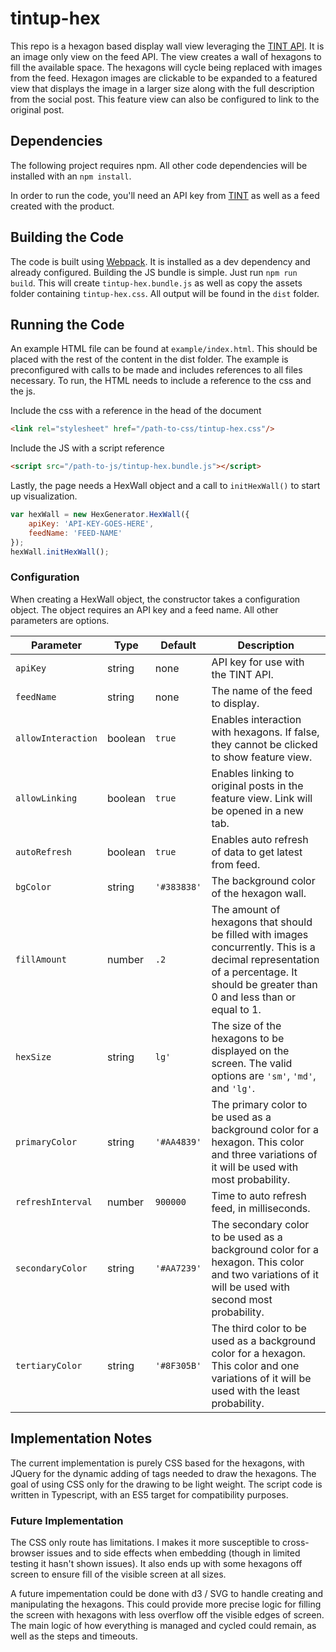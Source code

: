 # tintup-hex

This repo is a hexagon based display wall view leveraging the [TINT API](http://developers.tintup.com/). It is an image only view on the feed API. The view creates a wall of hexagons to fill the available space. The hexagons will cycle being replaced with images from the feed. Hexagon images are clickable to be expanded to a featured view that displays the image in a larger size along with the full description from the social post. This feature view can also be configured to link to the original post.

## Dependencies

The following project requires npm. All other code dependencies will be installed with an `npm install`.

In order to run the code, you'll need an API key from [TINT](http://www.tintup.com/) as well as a feed created with the product.

## Building the Code

The code is built using [Webpack](https://webpack.github.io/). It is installed as a dev dependency and already configured. Building the JS bundle is simple. Just run `npm run build`. This will create `tintup-hex.bundle.js` as well as copy the assets folder containing `tintup-hex.css`. All output will be found in the `dist` folder.

## Running the Code

An example HTML file can be found at `example/index.html`. This should be placed with the rest of the content in the dist folder. The example is preconfigured with calls to be made and includes references to all files necessary. To run, the HTML needs to include a reference to the css and the js. 

Include the css with a reference in the head of the document 

```html
<link rel="stylesheet" href="/path-to-css/tintup-hex.css"/>
```

Include the JS with a script reference 

```html
<script src="/path-to-js/tintup-hex.bundle.js"></script>
```

Lastly, the page needs a HexWall object and a call to `initHexWall()` to start up visualization.

```javascript
var hexWall = new HexGenerator.HexWall({
    apiKey: 'API-KEY-GOES-HERE', 
    feedName: 'FEED-NAME'
});
hexWall.initHexWall();
```

### Configuration

When creating a HexWall object, the constructor takes a configuration object. The object requires an API key and a feed name. All other parameters are options.

| Parameter          | Type    | Default     | Description  |
| ------------------ | ------- |-------------| -----|
| `apiKey`           | string  | none        | API key for use with the TINT API. |
| `feedName`         | string  | none        | The name of the feed to display. |
| `allowInteraction` | boolean | `true`      | Enables interaction with hexagons. If false, they cannot be clicked to show feature view. |
| `allowLinking`     | boolean | `true`      | Enables linking to original posts in the feature view. Link will be opened in a new tab. |
| `autoRefresh`      | boolean | `true`      | Enables auto refresh of data to get latest from feed. |
| `bgColor`          | string  | `'#383838'` | The background color of the hexagon wall. |
| `fillAmount`       | number  | `.2`        | The amount of hexagons that should be filled with images concurrently. This is a decimal representation of a percentage. It should be greater than 0 and less than or equal to 1. |
| `hexSize`          | string  | `lg'`       | The size of the hexagons to be displayed on the screen. The valid options are `'sm'`, `'md'`, and `'lg'`. |
| `primaryColor`     | string  | `'#AA4839'` | The primary color to be used as a background color for a hexagon. This color and three variations of it will be used with most probability. |
| `refreshInterval`  | number  | `900000`    | Time to auto refresh feed, in milliseconds. |
| `secondaryColor`   | string  | `'#AA7239'` | The secondary color to be used as a background color for a hexagon. This color and two variations of it will be used with second most probability. |
| `tertiaryColor`    | string  | `'#8F305B'` | The third color to be used as a background color for a hexagon. This color and one variations of it will be used with the least probability. |

## Implementation Notes

The current implementation is purely CSS based for the hexagons, with JQuery for the dynamic adding of tags needed to draw the hexagons. The goal of using CSS only for the drawing to be light weight. The script code is written in Typescript, with an ES5 target for compatibility purposes. 

### Future Implementation

The CSS only route has limitations. I makes it more susceptible to cross-browser issues and to side effects when embedding (though in limited testing it hasn't shown issues). It also ends up with some hexagons off screen to ensure fill of the visible screen at all sizes. 

A future impementation could be done with d3 / SVG to handle creating and manipulating the hexagons. This could provide more precise logic for filling the screen with hexagons with less overflow off the visible edges of screen. The main logic of how everything is managed and cycled could remain, as well as the steps and timeouts.